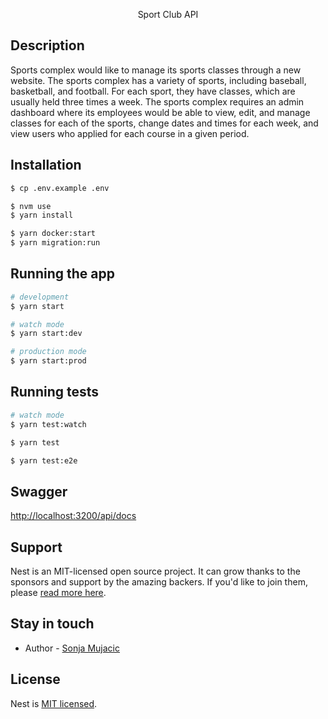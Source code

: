 <p align="center">Sport Club API</p>

## Description
Sports complex would like to manage its sports classes through a new website. The sports complex has a variety of sports, including baseball, basketball, and football. For each sport, they have classes, which are usually held three times a week. The sports complex requires an admin dashboard where its employees would be able to view, edit, and manage classes for each of the sports, change dates and times for each week, and view users who applied for each course in a given period.

## Installation

```bash
$ cp .env.example .env

$ nvm use
$ yarn install

$ yarn docker:start
$ yarn migration:run
```

## Running the app

```bash
# development
$ yarn start

# watch mode
$ yarn start:dev

# production mode
$ yarn start:prod
```

## Running tests

```bash
# watch mode
$ yarn test:watch

$ yarn test

$ yarn test:e2e
```

## Swagger

[http://localhost:3200/api/docs](http://localhost:3200/api/docs)

## Support

Nest is an MIT-licensed open source project. It can grow thanks to the sponsors and support by the amazing backers. If you'd like to join them, please [read more here](https://docs.nestjs.com/support).

## Stay in touch

- Author - [Sonja Mujacic](mailto:sonja.mujacic@gmail.com)

## License

Nest is [MIT licensed](LICENSE).